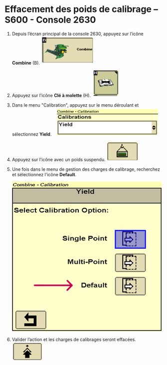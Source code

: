 # Effacement des poids de calibrage – S600 - Console 2630


1. Depuis l’écran principal de la console 2630, appuyez sur l’icône **Combine** (B). ![../images/img33.png](../images/img33.png)
1. Appuyez sur l’icône **Clé à molette** (H). ![../images/img34.png](../images/img34.png)
1. Dans le menu "Calibration", appuyez sur le menu déroulant et sélectionnez **Yield**. ![../images/img35.png](../images/img35.png)
1. Appuyez sur l’icône avec un poids suspendu. ![../images/img36.png](../images/img36.png)
1. Une fois dans le menu de gestion des charges de calibrage, recherchez et sélectionnez l'icône **Default**. 
    
    ![../images/img30.png](../images/img32.png)

1. Valider l’action et les charges de calibrages seront effacées. ![../images/img37.png](../images/img37.png)

